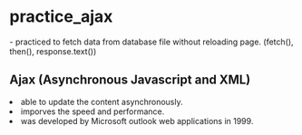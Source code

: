 <h1>practice_ajax</h1>
- practiced to fetch data from database file without reloading page.
(fetch(), then(), response.text())

<h2>Ajax (Asynchronous Javascript and XML)</h2>
<li>able to update the content asynchronously.</li>
<li>imporves the speed and performance.</li>
<li>was developed by Microsoft outlook web applications in 1999.</li>
